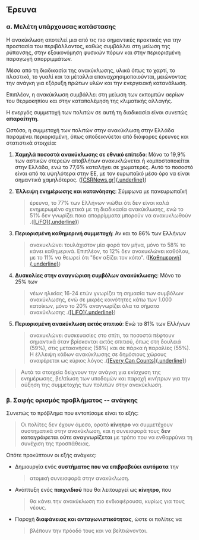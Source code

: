 ## **Έρευνα**

### **α. Μελέτη υπάρχουσας κατάστασης**

Η ανακύκλωση αποτελεί μια από τις πιο σημαντικές πρακτικές για την
προστασία του περιβάλλοντος, καθώς συμβάλλει στη μείωση της ρύπανσης,
στην εξοικονόμηση φυσικών πόρων και στην περιορισμένη παραγωγή
απορριμμάτων.

Μέσα από τη διαδικασία της ανακύκλωσης, υλικά όπως το χαρτί, το
πλαστικό, το γυαλί και τα μέταλλα επαναχρησιμοποιούνται, μειώνοντας την
ανάγκη για εξόρυξη πρώτων υλών και την ενεργειακή κατανάλωση.

Επιπλέον, η ανακύκλωση συμβάλλει στη μείωση των εκπομπών αερίων του
θερμοκηπίου και στην καταπολέμηση της κλιματικής αλλαγής.

Η ενεργός συμμετοχή των πολιτών σε αυτή τη διαδικασία είναι συνεπώς
**απαραίτητη**.

Ωστόσο, η συμμετοχή των πολιτών στην ανακύκλωση στην Ελλάδα παραμένει
περιορισμένη, όπως αποδεικνύεται από διάφορες έρευνες και στατιστικά
στοιχεία:

1.  **Χαμηλά ποσοστά ανακύκλωσης σε εθνικό επίπεδο**: Μόνο το 19,9% των αστικών στερεών αποβλήτων ανακυκλώνεται ή κομποστοποιείται στην Ελλάδα, ενώ το 77,6% καταλήγει σε χωματερές. Αυτό το ποσοστό είναι από τα υψηλότερα στην ΕΕ, με τον ευρωπαϊκό μέσο όρο να είναι σημαντικά χαμηλότερος. ([[CSRΝews.gr]{.underline}](https://csrnews.gr/58150/ereyna-dianeosis-poso-kykliki-einai-i?utm_source=chatgpt.com))

2.  **Έλλειψη ενημέρωσης και κατανόησης**: Σύμφωνα με πανευρωπαϊκή
    > έρευνα, το 77% των Ελλήνων νιώθει ότι δεν είναι καλά ενημερωμένο
    > σχετικά με τη διαδικασία ανακύκλωσης, ενώ το 51% δεν γνωρίζει ποια
    > απορρίμματα μπορούν να ανακυκλωθούν
    > .([[LiFO]{.underline}](https://www.lifo.gr/now/perivallon/paneyropaiki-ereyna-96-ton-ellinon-zita-perissoteroys-kadoys-anakyklosis-se?utm_source=chatgpt.com))

3.  **Περιορισμένη καθημερινή συμμετοχή**: Αν και το 86% των Ελλήνων
    > ανακυκλώνει τουλάχιστον μία φορά τον μήνα, μόνο το 58% το κάνει
    > καθημερινά. Επιπλέον, το 12% δεν ανακυκλώνει καθόλου, με το 11% να
    > θεωρεί ότι \"δεν αξίζει τον κόπο\".
    > ([[Καθημερινή]{.underline}](https://www.kathimerini.gr/life/environment/777083/i-anakyklosi-kerdizei-edafos-stin-ellada/?utm_source=chatgpt.com))

4.  **Δυσκολίες στην αναγνώριση συμβόλων ανακύκλωσης**: Μόνο το 25% των
    > νέων ηλικίας 16-24 ετών γνωρίζει τη σημασία των συμβόλων
    > ανακύκλωσης, ενώ σε μικρές κοινότητες κάτω των 1.000 κατοίκων,
    > μόνο το 20% αναγνωρίζει όλα τα σήματα ανακύκλωσης
    > .([[LiFO]{.underline}](https://www.lifo.gr/now/perivallon/paneyropaiki-ereyna-96-ton-ellinon-zita-perissoteroys-kadoys-anakyklosis-se?utm_source=chatgpt.com))

5.  **Περιορισμένη ανακύκλωση εκτός σπιτιού**: Ενώ το 81% των Ελλήνων
    > ανακυκλώνει συσκευασίες στο σπίτι, τα ποσοστά πέφτουν σημαντικά
    > όταν βρίσκονται εκτός σπιτιού, όπως στη δουλειά (59%), στις
    > μετακινήσεις (58%) και σε πάρκα ή παραλίες (55%). Η έλλειψη κάδων
    > ανακύκλωσης σε δημόσιους χώρους αναφέρεται ως κύριος λόγος
    > .([[Every Can
    > Counts]{.underline}](https://everycancounts.eu/tag/%CE%B1%CE%BD%CE%B1%CE%BA%CF%8D%CE%BA%CE%BB%CF%89%CF%83%CE%B7/?utm_source=chatgpt.com))

> Αυτά τα στοιχεία δείχνουν την ανάγκη για ενίσχυση της ενημέρωσης,
> βελτίωση των υποδομών και παροχή κινήτρων για την αύξηση της
> συμμετοχής των πολιτών στην ανακύκλωση.

### **β. Σαφής ορισμός προβλήματος -- ανάγκης**

Συνεπώς το πρόβλημα που εντοπίσαμε είναι το εξής:

> Οι πολίτες δεν έχουν άμεσο, ορατό **κίνητρο** να συμμετέχουν
> συστηματικά στην ανακύκλωση, και η συνεισφορά τους **δεν καταγράφεται
> ούτε αναγνωρίζεται** με τρόπο που να ενθαρρύνει τη συνέχιση της
> προσπάθειας.

Οπότε προκύπτουν οι εξής ανάγκες:

-   Δημιουργία ενός **συστήματος που να επιβραβεύει** **αυτόματα** την
    > ατομική συνεισφορά στην ανακύκλωση.

-   Ανάπτυξη ενός **παιχνιδιού** που θα λειτουργεί ως **κίνητρο**, που
    > θα κάνει την ανακύκλωση πιο ενδιαφέρουσα, κυρίως για τους νέους.

-   Παροχή **διαφάνειας και ανταγωνιστικότητας**, ώστε οι πολίτες να
    > βλέπουν την πρόοδό τους και να βελτιώνονται.
